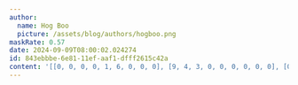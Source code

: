 ```yaml
---
author:
  name: Hog Boo
  picture: /assets/blog/authors/hogboo.png
maskRate: 0.57
date: 2024-09-09T08:00:02.024274
id: 843ebbbe-6e81-11ef-aaf1-dfff2615c42a
content: '[[0, 0, 0, 0, 1, 6, 0, 0, 0], [9, 4, 3, 0, 0, 0, 0, 0, 0], [0, 0, 2, 3, 0, 5, 0, 7, 9], [0, 0, 0, 0, 6, 0, 0, 0, 8], [5, 6, 0, 4, 0, 0, 0, 3, 2], [0, 0, 4, 0, 0, 0, 1, 0, 6], [0, 9, 8, 0, 2, 7, 3, 5, 4], [0, 0, 7, 8, 0, 3, 0, 6, 0], [0, 3, 0, 1, 0, 4, 9, 0, 0]]'
---
```

